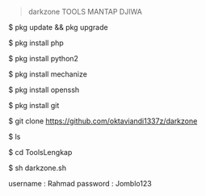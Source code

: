 >darkzone TOOLS MANTAP DJIWA

$ pkg update && pkg upgrade

$ pkg install php

$ pkg install python2

$ pkg install mechanize

$ pkg install openssh

$ pkg install git

$ git clone https://github.com/oktaviandi1337z/darkzone

$ ls

$ cd ToolsLengkap

$ sh darkzone.sh

username : Rahmad
password : Jomblo123
